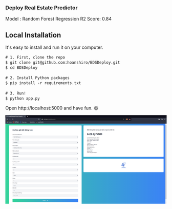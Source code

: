 ### Deploy Real Estate Predictor
Model : Random Forest Regression
R2 Score: 0.84
## Local Installation

It's easy to install and run it on your computer.

```shell
# 1. First, clone the repo
$ git clone git@github.com:hoanshiro/BDSDeploy.git
$ cd BDSDeploy

# 2. Install Python packages
$ pip install -r requirements.txt

# 3. Run!
$ python app.py
```

Open http://localhost:5000 and have fun. :smiley:

<p align="center">
  <img src="templates/Screenshot.png" >
</p>
